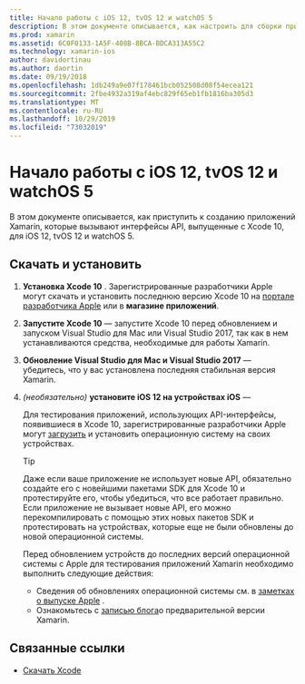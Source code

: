 ```yaml
---
title: Начало работы с iOS 12, tvOS 12 и watchOS 5
description: В этом документе описывается, как настроить для сборки приложений iOS 12, tvOS 12 и watchOS 5 с помощью Xamarin. В нем описывается загрузка Xcode 10 и обновление Visual Studio для Mac и Visual Studio 2017.
ms.prod: xamarin
ms.assetid: 6C0F0133-1A5F-408B-8BCA-BDCA313A55C2
ms.technology: xamarin-ios
author: davidortinau
ms.author: daortin
ms.date: 09/19/2018
ms.openlocfilehash: 1db249a9e07f178461bcb052508d08f54ecea121
ms.sourcegitcommit: 2fbe4932a319af4ebc829f65eb1fb1816ba305d3
ms.translationtype: MT
ms.contentlocale: ru-RU
ms.lasthandoff: 10/29/2019
ms.locfileid: "73032019"
---
```

# <a name="get-started-with-ios-12-tvos-12-and-watchos-5"></a>Начало работы с iOS 12, tvOS 12 и watchOS 5

В этом документе описывается, как приступить к созданию приложений Xamarin, которые вызывают интерфейсы API, выпущенные с Xcode 10, для iOS 12, tvOS 12 и watchOS 5.

## <a name="download-and-install"></a>Скачать и установить

1. **Установка Xcode 10** . Зарегистрированные разработчики Apple могут скачать и установить последнюю версию Xcode 10 на [портале разработчика Apple](https://developer.apple.com/download/) или в **магазине приложений**.

2. **Запустите Xcode 10** — запустите Xcode 10 перед обновлением и запуском Visual Studio для Mac или Visual Studio 2017, так как в нем устанавливаются средства, необходимые для работы Xamarin.

3. **Обновление Visual Studio для Mac и Visual Studio 2017** — убедитесь, что у вас установлена последняя стабильная версия Xamarin.

4. _(необязательно)_ **установите iOS 12 на устройствах iOS** —

   Для тестирования приложений, использующих API-интерфейсы, появившиеся в Xcode 10, зарегистрированные разработчики Apple могут [загрузить](https://developer.apple.com/download) и установить операционную систему на своих устройствах.

   > [!TIP]
   > Даже если ваше приложение не использует новые API, обязательно создайте его с новейшими пакетами SDK для Xcode 10 и протестируйте его, чтобы убедиться, что все работает правильно. Если приложение не вызывает новые API, его можно перекомпилировать с помощью этих новых пакетов SDK и протестировать на устройствах, которые еще не были обновлены до новой операционной системы.
   >
   > Перед обновлением устройств до последних версий операционной системы с Apple для тестирования приложений Xamarin необходимо выполнить следующие действия:
   >
   > - Сведения об обновлениях операционной системы см. в [заметках о выпуске Apple](https://developer.apple.com/download/) .
   > - Ознакомьтесь с [записью блога](https://releases.xamarin.com/preview-release-xcode-10-beta-6/)о предварительной версии Xamarin.

## <a name="related-links"></a>Связанные ссылки

- [Скачать Xcode](https://developer.apple.com/download/)
